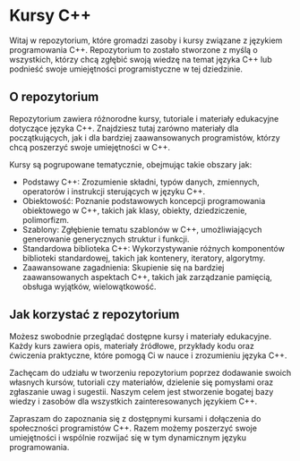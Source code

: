 # Kursy C++ 

Witaj w repozytorium, które gromadzi zasoby i kursy związane z językiem programowania C++. Repozytorium to zostało stworzone z myślą o wszystkich, którzy chcą zgłębić swoją wiedzę na temat języka C++ lub podnieść swoje umiejętności programistyczne w tej dziedzinie.

## O repozytorium

Repozytorium zawiera różnorodne kursy, tutoriale i materiały edukacyjne dotyczące języka C++. Znajdziesz tutaj zarówno materiały dla początkujących, jak i dla bardziej zaawansowanych programistów, którzy chcą poszerzyć swoje umiejętności w C++.

Kursy są pogrupowane tematycznie, obejmując takie obszary jak:

- Podstawy C++: Zrozumienie składni, typów danych, zmiennych, operatorów i instrukcji sterujących w języku C++.
- Obiektowość: Poznanie podstawowych koncepcji programowania obiektowego w C++, takich jak klasy, obiekty, dziedziczenie, polimorfizm.
- Szablony: Zgłębienie tematu szablonów w C++, umożliwiających generowanie generycznych struktur i funkcji.
- Standardowa biblioteka C++: Wykorzystywanie różnych komponentów biblioteki standardowej, takich jak kontenery, iteratory, algorytmy.
- Zaawansowane zagadnienia: Skupienie się na bardziej zaawansowanych aspektach C++, takich jak zarządzanie pamięcią, obsługa wyjątków, wielowątkowość.

## Jak korzystać z repozytorium

Możesz swobodnie przeglądać dostępne kursy i materiały edukacyjne. Każdy kurs zawiera opis, materiały źródłowe, przykłady kodu oraz ćwiczenia praktyczne, które pomogą Ci w nauce i zrozumieniu języka C++.

Zachęcam do udziału w tworzeniu repozytorium poprzez dodawanie swoich własnych kursów, tutoriali czy materiałów, dzielenie się pomysłami oraz zgłaszanie uwag i sugestii. Naszym celem jest stworzenie bogatej bazy wiedzy i zasobów dla wszystkich zainteresowanych językiem C++.

Zapraszam do zapoznania się z dostępnymi kursami i dołączenia do społeczności programistów C++. Razem możemy poszerzyć swoje umiejętności i wspólnie rozwijać się w tym dynamicznym języku programowania.

